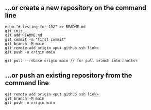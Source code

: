 ## …or create a new repository on the command line
```
echo "# testing-for-102" >> README.md
git init
git add README.md
git commit -m "first commit"
git branch -M main
git remote add origin <put github ssh link>
git push -u origin main

git pull --rebase origin main // for pull branch into another
```

## …or push an existing repository from the command line
```
git remote add origin <put github ssh link>
git branch -M main
git push -u origin main
```
